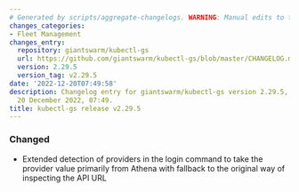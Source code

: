 ```yaml
---
# Generated by scripts/aggregate-changelogs. WARNING: Manual edits to this files will be overwritten.
changes_categories:
- Fleet Management
changes_entry:
  repository: giantswarm/kubectl-gs
  url: https://github.com/giantswarm/kubectl-gs/blob/master/CHANGELOG.md#2295---2022-12-20
  version: 2.29.5
  version_tag: v2.29.5
date: '2022-12-20T07:49:58'
description: Changelog entry for giantswarm/kubectl-gs version 2.29.5, published on
  20 December 2022, 07:49.
title: kubectl-gs release v2.29.5
---
```


### Changed
- Extended detection of providers in the login command to take the provider value primarily from Athena with fallback to the original way of inspecting the API URL
